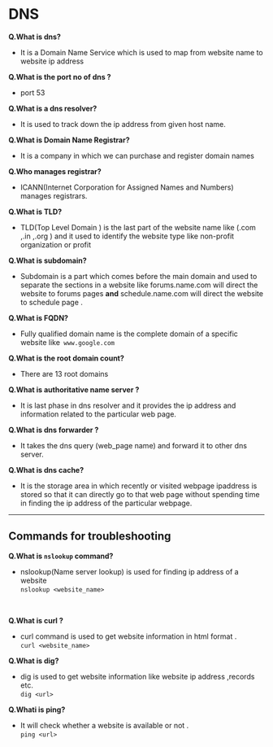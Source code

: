 #  DNS


**Q.What is dns?** <br />
*  It is a Domain Name Service which is used to map from website name to website ip address

**Q.What is the port no of dns ?** <br />
*  port 53

**Q.What is a dns resolver?** <br />
*  It is used to track down the ip address from given host name.

**Q.What is Domain Name Registrar?**<br />
*  It is a company in which we can purchase and register domain names

**Q.Who manages registrar?**<br />
* ICANN(Internet Corporation for Assigned Names and Numbers) manages registrars.

**Q.What is TLD?**<br />
* TLD(Top Level Domain ) is the last part of the website name like (.com ,.in ,.org ) and it used to identify the website type like non-profit organization or profit 

**Q.What is subdomain?** <br />
* Subdomain is a part which comes before the main domain and used to separate the sections in a website like forums.name.com will direct the website to forums pages **and** schedule.name.com will direct the website to schedule page .

**Q.What is FQDN?** <br />
* Fully qualified domain name is the complete domain of a specific website like` www.google.com`

**Q.What is the root domain count?** <br />
* There are 13 root domains 


**Q.What is authoritative name server ?**
*  It is last phase in dns resolver and it provides the ip address and information related to  the particular web page. 


**Q.What is  dns forwarder ?**
* It takes the dns query (web_page name) and forward it to other dns server.


**Q.What is dns cache?**
* It is the  storage area in which recently or visited webpage ipaddress is stored so that it can directly go to that web page without spending  time in finding the ip address of the particular webpage.




  

***
## Commands for troubleshooting 

**Q.What is `nslookup` command?** <br />
* nslookup(Name server lookup) is used for finding ip address of a website  <br />
`nslookup <website_name>`
 <br />
  
**Q.What is curl ?** <br />
* curl command is used to get website information in html format . <br />
`curl <website_name>`

**Q.What is dig?** <br />
* dig is used to get website information like website ip address ,records etc. <br />
`dig <url>`

**Q.Whati is ping?** <br />
* It will check whether a website is available or not . <br />
`ping <url>`


